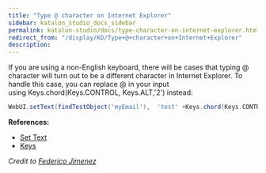 ```yaml
---
title: "Type @ character on Internet Explorer" 
sidebar: katalon_studio_docs_sidebar
permalink: katalon-studio/docs/type-character-on-internet-explorer.html 
redirect_from: "/display/KD/Type+@+character+on+Internet+Explorer" 
description: 
---
```

If you are using a non-English keyboard, there will be cases that typing @ character will turn out to be a different character in Internet Explorer. To handle this case, you can replace @ in your input using Keys.chord(Keys.CONTROL, Keys.ALT,'2') instead:

```groovy
WebUI.setText(findTestObject('myEmail'),  'test' +Keys.chord(Keys.CONTROL, Keys.ALT,'2') + 'gmail.com')

```

**References:**

*   [Set Text](/display/KD/%5BWebUI%5D+Set+Text)
*   [Keys](http://seleniumhq.github.io/selenium/docs/api/java/org/openqa/selenium/Keys.html)

_Credit to [Federico Jimenez](https://forum.katalon.com/discussion/4510/ie-webdriver-cannot-type#latest)_